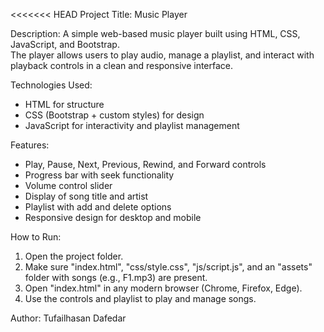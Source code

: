 <<<<<<< HEAD
Project Title: Music Player

Description:
A simple web-based music player built using HTML, CSS, JavaScript, and Bootstrap.  
The player allows users to play audio, manage a playlist, and interact with playback controls in a clean and responsive interface.

Technologies Used:
- HTML for structure
- CSS (Bootstrap + custom styles) for design
- JavaScript for interactivity and playlist management

Features:
- Play, Pause, Next, Previous, Rewind, and Forward controls
- Progress bar with seek functionality
- Volume control slider
- Display of song title and artist
- Playlist with add and delete options
- Responsive design for desktop and mobile

How to Run:
1. Open the project folder.
2. Make sure "index.html", "css/style.css", "js/script.js", and an "assets" folder with songs (e.g., F1.mp3) are present.
3. Open "index.html" in any modern browser (Chrome, Firefox, Edge).
4. Use the controls and playlist to play and manage songs.

Author: Tufailhasan Dafedar

